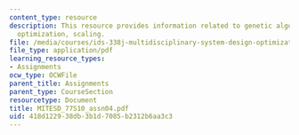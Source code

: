 ```yaml
---
content_type: resource
description: This resource provides information related to genetic algorithms, mixed-integer
  optimization, scaling.
file: /media/courses/ids-338j-multidisciplinary-system-design-optimization-spring-2010/418d122938db3b1d7085b2312b6aa3c3_MITESD_77S10_assn04.pdf
file_type: application/pdf
learning_resource_types:
- Assignments
ocw_type: OCWFile
parent_title: Assignments
parent_type: CourseSection
resourcetype: Document
title: MITESD_77S10_assn04.pdf
uid: 418d1229-38db-3b1d-7085-b2312b6aa3c3
---
```


